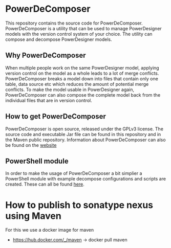 # PowerDeComposer

This repository contains the source code for PowerDeComposer.
PowerDeComposer is a utility that can be used to manage PowerDesigner models with the version control system of your choice.
The utility can compose and decompose PowerDesigner models.


## Why PowerDeComposer

When multiple people work on the same PowerDesigner model, applying version control on the model as a whole leads to a lot of merge conflicts.
PowerDeComposer breaks a model down into files that contain only one table, data source etc which reduces the amount of potential merge conflicts.
To make the model usable in PowerDesigner again, PowerDeComposer can also compose the complete model back from the individual files that are in version control.


## How to get PowerDeComposer

PowerDeComposer is open source, released under the GPLv3 license. 
The source code and executable Jar file can be found in this repository and in the Maven public repository.
Information about PowerDeComposer can also be found on the [website](http://powerdecomposer.x-breeze.com/)


## PowerShell module

In order to make the usage of PowerDeComposer a bit simplier a PowerShell module with example decompose configurations and scripts are created. These can all be found [here](./PowerShell/).


# How to publish to sonatype nexus using Maven

For this we use a docker image for maven
- https://hub.docker.com/_/maven
    -> docker pull maven